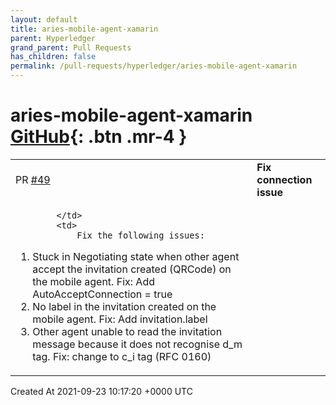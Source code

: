 ```yaml
---
layout: default
title: aries-mobile-agent-xamarin
parent: Hyperledger
grand_parent: Pull Requests
has_children: false
permalink: /pull-requests/hyperledger/aries-mobile-agent-xamarin
---
```


# aries-mobile-agent-xamarin <span class="fs-3 right-align">[GitHub](https://github.com/hyperledger/aries-mobile-agent-xamarin){: .btn .mr-4 }</span>


<div>
    <table>
        <tr>
            <td>
                PR <a href="https://github.com/hyperledger/aries-mobile-agent-xamarin/pull/49" class=".btn">#49</a>
            </td>
            <td>
                <b>
                    Fix connection issue
                </b>
            </td>
        </tr>
        <tr>
            <td>
                
            </td>
            <td>
                Fix the following issues:
1) Stuck in Negotiating state when other agent accept the invitation created (QRCode) on the mobile agent. Fix: Add AutoAcceptConnection = true
2) No label in the invitation created on the mobile agent. Fix: Add invitation.label
3) Other agent unable to read the invitation message because it does not recognise d_m tag.  Fix: change to c_i tag (RFC 0160)
            </td>
        </tr>
    </table>
    <div class="right-align">
        Created At 2021-09-23 10:17:20 +0000 UTC
    </div>
</div>

